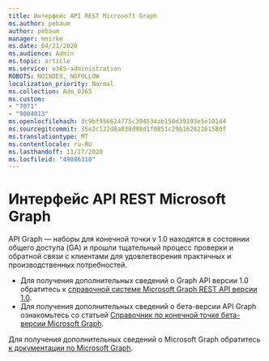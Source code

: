 ```yaml
---
title: Интерфейс API REST Microsoft Graph
ms.author: pebaum
author: pebaum
manager: mnirke
ms.date: 04/21/2020
ms.audience: Admin
ms.topic: article
ms.service: o365-administration
ROBOTS: NOINDEX, NOFOLLOW
localization_priority: Normal
ms.collection: Adm_O365
ms.custom:
- "7071"
- "9004013"
ms.openlocfilehash: 3c9bf956624775c394534ab150d39193e5e10144
ms.sourcegitcommit: 35e2c122d8a838d98d1f0851c29b16282261580f
ms.translationtype: MT
ms.contentlocale: ru-RU
ms.lasthandoff: 11/17/2020
ms.locfileid: "49086310"
---
```

# <a name="microsoft-graph-rest-api-interface"></a>Интерфейс API REST Microsoft Graph

API Graph — наборы для конечной точки v 1.0 находятся в состоянии общего доступа (GA) и прошли тщательный процесс проверки и обратной связи с клиентами для удовлетворения практичных и производственных потребностей.

- Для получения дополнительных сведений о Graph API версии 1.0 обратитесь к [справочной системе Microsoft Graph REST API версии 1.0](https://docs.microsoft.com/graph/api/overview?toc=.%2Fref%2Ftoc.json&view=graph-rest-1.0). 
- Для получения дополнительных сведений о бета-версии API Graph ознакомьтесь со статьей [Справочник по конечной точке бета-версии Microsoft Graph](https://docs.microsoft.com/graph/api/overview?toc=.%2Fref%2Ftoc.json&view=graph-rest-beta).

Для получения дополнительных сведений о Microsoft Graph обратитесь [к документации по Microsoft Graph](https://docs.microsoft.com/graph/).


